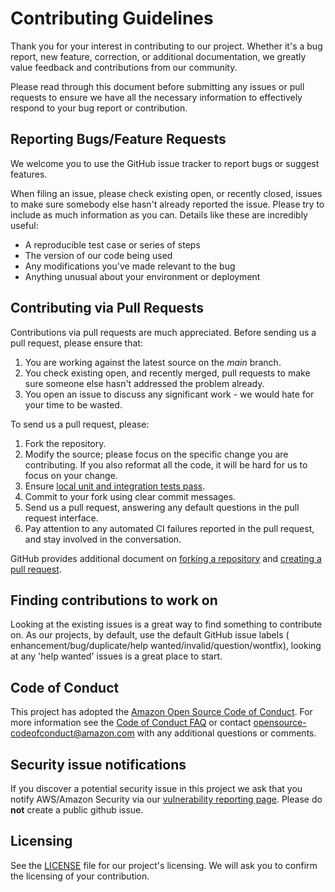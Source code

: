 # Contributing Guidelines

Thank you for your interest in contributing to our project. Whether it's a bug
report, new feature, correction, or additional documentation, we greatly value
feedback and contributions from our community.

Please read through this document before submitting any issues or pull requests
to ensure we have all the necessary information to effectively respond to your
bug report or contribution.

## Reporting Bugs/Feature Requests

We welcome you to use the GitHub issue tracker to report bugs or suggest
features.

When filing an issue, please check existing open, or recently closed, issues to
make sure somebody else hasn't already reported the issue. Please try to include
as much information as you can. Details like these are incredibly useful:

* A reproducible test case or series of steps
* The version of our code being used
* Any modifications you've made relevant to the bug
* Anything unusual about your environment or deployment

## Contributing via Pull Requests

Contributions via pull requests are much appreciated. Before sending us a pull
request, please ensure that:

1. You are working against the latest source on the *main* branch.
2. You check existing open, and recently merged, pull requests to make sure
   someone else hasn't addressed the problem already.
3. You open an issue to discuss any significant work - we would hate for your
   time to be wasted.

To send us a pull request, please:

1. Fork the repository.
2. Modify the source; please focus on the specific change you are contributing.
   If you also reformat all the code, it will be hard for us to focus on your
   change.
3. Ensure [local unit and integration tests pass](TESTING.md).
4. Commit to your fork using clear commit messages.
5. Send us a pull request, answering any default questions in the pull request
   interface.
6. Pay attention to any automated CI failures reported in the pull request, and
   stay involved in the conversation.

GitHub provides additional document
on [forking a repository](https://help.github.com/articles/fork-a-repo/) and
[creating a pull request](https://help.github.com/articles/creating-a-pull-request/).

## Finding contributions to work on

Looking at the existing issues is a great way to find something to contribute
on. As our projects, by default, use the default GitHub issue labels (
enhancement/bug/duplicate/help wanted/invalid/question/wontfix), looking at
any 'help wanted' issues is a great place to start.

## Code of Conduct

This project has adopted
the [Amazon Open Source Code of Conduct](https://aws.github.io/code-of-conduct).
For more information see
the [Code of Conduct FAQ](https://aws.github.io/code-of-conduct-faq) or contact
opensource-codeofconduct@amazon.com with any additional questions or comments.

## Security issue notifications

If you discover a potential security issue in this project we ask that you
notify AWS/Amazon Security via
our [vulnerability reporting page](http://aws.amazon.com/security/vulnerability-reporting/).
Please do **not** create a public github issue.

## Licensing

See the [LICENSE](./LICENSE.txt) file for our project's licensing. We will ask
you to confirm the licensing of your contribution.
